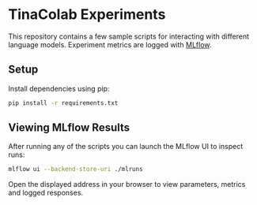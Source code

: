 # TinaColab Experiments

This repository contains a few sample scripts for interacting with different language models. Experiment metrics are logged with [MLflow](https://mlflow.org/).

## Setup

Install dependencies using pip:

```bash
pip install -r requirements.txt
```

## Viewing MLflow Results

After running any of the scripts you can launch the MLflow UI to inspect runs:

```bash
mlflow ui --backend-store-uri ./mlruns
```

Open the displayed address in your browser to view parameters, metrics and logged responses.
